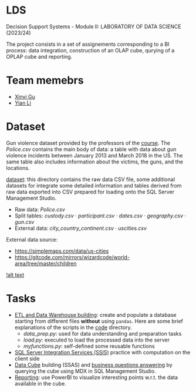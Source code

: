 # LDS
Decision Support Systems - Module II: LABORATORY OF DATA SCIENCE (2023/24)

The project consists in a set of assignements corresponding to a BI process: data integration, construction of an OLAP cube, qurying of a OPLAP cube and reporting.

# Team memebrs
- [Xinyi Gu](https://github.com/GU-XINYI)
- [Yian Li](https://github.com/Li-Yian)

# Dataset
Gun violence dataset provided by the professors of the [course](http://didawiki.cli.di.unipi.it/doku.php/mds/lbi/start).
The *Police.csv* contains the main body of data: a table with data about gun violence incidents between January 2013 and March 2018 in the US. The same table also includes information about the victims, the guns, and the locations. 

[dataset](./LDS_Part1_Group_3/dataset/): this directory contains the raw data CSV file, some additional datasets for integrate some detailed information and tables derived from raw data exported into CSV prepared for loading onto the SQL Server Management Studio.
- Raw data: *Police.csv*
- Split tables: *custody.csv* · *participant.csv* · *dates.csv* · *geography.csv* · *gun.csv*
- External data: *city_country_continent.csv* · *uscities.csv*

External data source: 
- https://simplemaps.com/data/us-cities
- https://gitcode.com/mirrors/wizardcode/world-area/tree/master/children

[!alt text]()

# Tasks
- [ETL and Data Warehouse building](./LDS_Part1_Group_3): create and populate a database starting from different files **without** using `pandas`. Here are some brief explanations of the scripts in the [code](./LDS_Part1_Group_3/code) directory.
  - *data_prep.py*: used for data understanding and preparation tasks
  - *load.py*: executed to load the processed data into the server
  - *myfunctions.py*: self-defined some reusable functions
- [SQL Server Integration Services (SSIS)](./LDS_Part2_Group_3) practice with computation on the client side
- [Data Cube](./LDS_Part3_Group_3/Group_3) building (SSAS) and [business questions answering](./LDS_Part3_Group_3/LDS_part3.mdx) by querying the cube using MDX in SQL Management Studio.
- [Reporting](./LDS_Part3_Group_3/visualization_bi.pbix): use PowerBI to visualize interesting points w.r.t. the data available in the cube.
